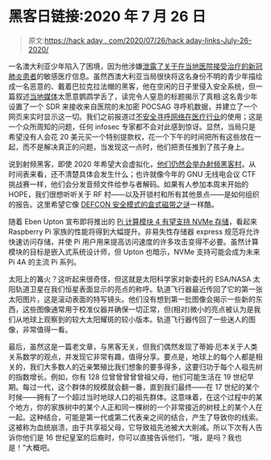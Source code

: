 # 黑客日链接:2020 年 7 月 26 日

> 原文:[https://hack aday . com/2020/07/26/hack aday-links-July-26-2020/](https://hackaday.com/2020/07/26/hackaday-links-july-26-2020/)

一名澳大利亚少年陷入了困境，因为他涉嫌[泄露了关于在当地医院接受治疗的新冠肺炎患者](https://www.9news.com.au/national/coronavirus-western-australia-wa-data-breach-minor-allegedly-involved-site-shut-down/f80d8b89-47ba-42c4-9a1b-829eee7cb3e6)的敏感医疗信息。虽然西澳大利亚当局很快将这名身份不明的青少年描绘成一名恶意的、戴着巴拉克拉法帽的黑客，他在空闲的日子里侵入安全系统，但一篇叙述[当地媒体](https://www.9news.com.au/national/coronavirus-western-australia-wa-data-breach-medical-records-personal-information-hackers-website-covid19/0c78b0c4-29b1-423a-b39d-735841b203ef)太愿意鹦鹉学舌了，读完令人窒息的标题揭示了真相:这名青少年设置了一个 SDR 来接收来自医院的未加密 POCSAG 寻呼机数据，并建立了一个网页来实时显示这一切。我们之前报道过[不安全寻呼网络在医疗行业](https://hackaday.com/2017/12/24/art-eavesdrops-on-life-and-pagers/)的使用；这是一个众所周知的问题，任何 infosec 专家都不会对此感到惊讶。显然，当局只是希望没有人会花 20 美元买一个特别提款权，花一个下午的时间把所有这些放在一起，而不是解决真正的问题，当发现这一点时，他们把责任推到了孩子身上。

说到射频黑客，即使 2020 年希望大会虚拟化，[他们仍然会举办射频黑客村](https://scheduler.hope.net/hope2020/talk/QHQ38W/)。从时间表来看，还不清楚具体会发生什么；也许就像今年的 GNU 无线电会议 CTF 挑战赛一样，他们会分发音频文件给参与者解码。如果有人参加本周末开始的 HOPE，我们很想听听关于 RF 村——以及开锁村和所有其他景点——是如何组织的报告。这里希望它像 [DEFCON 安全模式的盒式磁带之谜](https://hackaday.com/2020/07/24/hands-on-the-pandemic-def-con-badge-is-an-audio-cassette/)一样酷。

随着 Eben Upton 宣布即将推出的 [Pi 计算模块 4 有望支持 NVMe 存储](https://www.tomshardware.com/news/raspberry-pi-nvme-support-coming)，看起来 Raspberry Pi 家族的性能将得到大幅提升。非易失性存储器 express 规范将允许快速访问存储，并使 Pi 用户用来提高访问速度的许多攻击变得不必要。虽然计算模块的目标是嵌入式系统设计师，但 Upton 也暗示，NVMe 支持可能会成为未来 Pi 4A 的主流 Pi 系列。

太阳上的篝火？这听起来很奇怪，但这就是太阳科学家对新委托的 ESA/NASA 太阳轨道卫星在我们恒星表面显示的亮点的称呼。轨道飞行器最近传回了它的第一张太阳图片，这是滚动表面的特写镜头。他们没有想到第一批图像会揭示一些新的东西，这些图像通常用于校准仪器并确保一切正常，但(相对)微小的亮点被认为是我们从地球上观察到的较大太阳耀斑的较小版本。轨道飞行器传回了一些迷人的图像，非常值得一看。

最后，虽然这是一篇老文章，与黑客无关，但我们偶然发现了蒂姆·厄本关于人类关系数学的观点，并发现它非常有趣，值得分享。要点是，地球上的每个人都是相关的，我们大多数人的近亲繁殖比我们想象的要多得多，这要归功于每个人祖先树的指数增长。例如，你有 128 位曾曾曾曾曾祖父母，他们可能生活在 19 世纪早期。每过一代，这个群体的规模就会翻一番，直到我们最终——在 17 世纪的某个时候——拥有了一个超过当时地球人口的祖先群体。这意味着，在这个过程中的某个地方，你的家族树中的某个人正和同一棵树的一个非常接近的树枝上的某个人在一起。这种结合，可能是第一代或第二代表亲之间的结合，产生了导致你的线索。这被称为血统崩溃，由于共享祖父母，它导致祖先池被大大削减。所以下次有人告诉你他们是 16 世纪皇室的后裔时，你可以直接告诉他们，“哦，是吗？我也是！”大概吧。